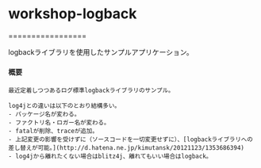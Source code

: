 # workshop-logback #
=================

logbackライブラリを使用したサンプルアプリケーション。

#### 概要
    最近定着しつつあるログ標準logbackライブラリのサンプル。

    log4jとの違いは以下のとおり結構多い。
    - パッケージ名が変わる。
    - ファクトリ名・ロガー名が変わる。
    - fatalが削除、traceが追加。
    - 上記変更の影響を受けずに（ソースコードを一切変更せずに）、[logbackライブラリへの差し替えが可能。](http://d.hatena.ne.jp/kimutansk/20121123/1353686394)
    - log4jから離れたくない場合はblitz4j、離れてもいい場合はlogback。